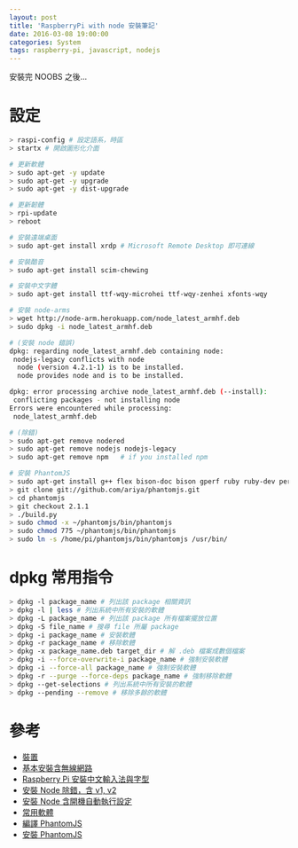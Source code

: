 ```yaml
---
layout: post
title: 'RaspberryPi with node 安裝筆記'
date: 2016-03-08 19:00:00
categories: System
tags: raspberry-pi, javascript, nodejs
---
```


安裝完 NOOBS 之後...

<!--more-->

# 設定

~~~bash
> raspi-config # 設定語系，時區
> startx # 開啟圖形化介面

# 更新軟體
> sudo apt-get -y update
> sudo apt-get -y upgrade
> sudo apt-get -y dist-upgrade

# 更新韌體
> rpi-update
> reboot

# 安裝遠端桌面
> sudo apt-get install xrdp # Microsoft Remote Desktop 即可連線

# 安裝酷音
> sudo apt-get install scim-chewing

# 安裝中文字體
> sudo apt-get install ttf-wqy-microhei ttf-wqy-zenhei xfonts-wqy

# 安裝 node-arms
> wget http://node-arm.herokuapp.com/node_latest_armhf.deb
> sudo dpkg -i node_latest_armhf.deb

# (安裝 node 錯誤)
dpkg: regarding node_latest_armhf.deb containing node:
 nodejs-legacy conflicts with node
  node (version 4.2.1-1) is to be installed.
  node provides node and is to be installed.

dpkg: error processing archive node_latest_armhf.deb (--install):
 conflicting packages - not installing node
Errors were encountered while processing:
 node_latest_armhf.deb

# (除錯)
> sudo apt-get remove nodered
> sudo apt-get remove nodejs nodejs-legacy
> sudo apt-get remove npm   # if you installed npm

# 安裝 PhantomJS
> sudo apt-get install g++ flex bison-doc bison gperf ruby ruby-dev perl libsqlite3-dev sqlite3 libfontconfig1-dev icu-doc libicu-dev libfreetype6 libssl-dev libpng12-dev libjpeg8-dev ttf-mscorefonts-installer fontconfig build-essential chrpath git-core openssl
> git clone git://github.com/ariya/phantomjs.git
> cd phantomjs
> git checkout 2.1.1
> ./build.py
> sudo chmod -x ~/phantomjs/bin/phantomjs
> sudo chmod 775 ~/phantomjs/bin/phantomjs
> sudo ln -s /home/pi/phantomjs/bin/phantomjs /usr/bin/

~~~

# dpkg 常用指令

~~~bash
> dpkg -l package_name # 列出該 package 相關資訊
> dpkg -l | less # 列出系統中所有安裝的軟體
> dpkg -L package_name # 列出該 package 所有檔案擺放位置
> dpkg -S file_name # 搜尋 file 所屬 package
> dpkg -i package_name # 安裝軟體
> dpkg -r package_name # 移除軟體
> dpkg -x package_name.deb target_dir # 解 .deb 檔案成數個檔案
> dpkg -i --force-overwrite-i package_name # 強制安裝軟體
> dpkg -i --force-all package_name # 強制安裝軟體
> dpkg -r --purge --force-deps package_name # 強制移除軟體
> dpkg --get-selections # 列出系統中所有安裝的軟體
> dpkg --pending --remove # 移除多餘的軟體
~~~


# 參考

* [裝置](https://www.raspberrypi.org/wp-content/uploads/2012/04/quick-start-guide-v2_1.pdf)
* [基本安裝含無線網路](http://tonyhack.familyds.net/wordpress/?p=3463)
* [Raspberry Pi 安裝中文輸入法與字型](http://blogger.gtwang.org/2014/12/raspberry-pi-chinese-input-method.html)
* [安裝 Node 除錯，含 v1, v2](https://www.raspberrypi.org/forums/viewtopic.php?f=66&t=130217)
* [安裝 Node 含開機自動執行設定](http://weworkweplay.com/play/raspberry-pi-nodejs/)
* [常用軟體](https://netduinoplusfun.wordpress.com/2012/07/03/some-useful-packages-for-the-raspberry-pi/)
* [編譯 PhantomJS](https://www.bitpi.co/2015/02/11/compiling-phantomjs-on-raspberry-pi/)
* [安裝 PhantomJS](https://www.bitpi.co/2015/02/10/installing-phantomjs-on-the-raspberry-pi/)
